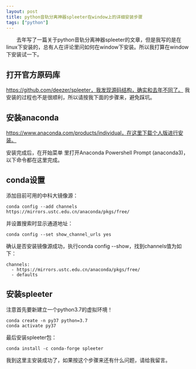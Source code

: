 ```yaml
---
layout: post
title: python音轨分离神器spleeter在window上的详细安装步骤
tags: ["python"]
---
```



&emsp;&emsp;去年写了一篇关于python音轨分离神器spleeter的文章，但是我写的是在linux下安装的，总有人在评论里问如何在window下安装。所以我打算在window下安装试一下。

## 打开官方原码库

https://github.com/deezer/spleeter，我发现源码结构，确实和去年不同了。 
我安装的过程也不是很顺利，所以请按我下面的步骤来，避免踩坑。

## 安装anaconda

https://www.anaconda.com/products/individual，在这里下载个人版进行安装。

安装完成后，在开始菜单 里打开Anaconda Powershell Prompt (anaconda3)，以下命令都在这里完成。

## conda设置 

添加目前可用的中科大镜像源：

~~~
conda config --add channels https://mirrors.ustc.edu.cn/anaconda/pkgs/free/
~~~
并设置搜索时显示通道地址：
~~~
conda config --set show_channel_urls yes
~~~
确认是否安装镜像源成功，执行conda config --show，找到channels值为如下：

~~~
channels:
  - https://mirrors.ustc.edu.cn/anaconda/pkgs/free/
  - defaults
~~~

## 安装spleeter

注意首先要新建立一个python3.7的虚拟环境！
~~~
conda create -n py37 python=3.7
conda activate py37
~~~
最后安装spleeter包：
~~~
conda install -c conda-forge spleeter
~~~

我到这里主安装成功了，如果按这个步骤来还有什么问题，请给我留言。



